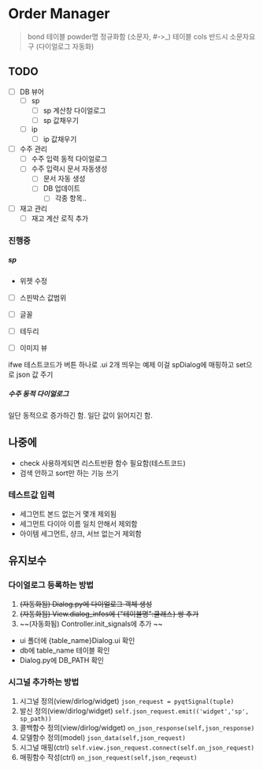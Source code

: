 

# Order Manager

> bond 테이블 powder명 정규화함 (소문자, #->_)
> 테이블 cols 반드시 소문자요구 (다이얼로그 자동화)

## TODO
- [ ] DB 뷰어
  - [ ] sp
    - [ ] sp 계산창 다이얼로그
    - [ ] sp 값채우기
  - [ ] ip
    - [ ] ip 값채우기
- [ ] 수주 관리
  - [ ] 수주 입력 동적 다이얼로그
  - [ ] 수주 입력시 문서 자동생성
    - [ ] 문서 자동 생성
    - [ ] DB 업데이트
      - [ ] 각종 항목.. 
- [ ] 재고 관리
  - [ ] 재고 계산 로직 추가

### 진행중 

##### sp
- 위젯 수정
- [ ] 스핀박스 값범위
- [ ] 글꼴
- [ ] 테두리
- [ ] 이미지 뷰


ifwe 테스트코드가 버튼 하나로 .ui 2개 띄우는 예제
이걸 spDialog에 매핑하고 set으로 json 값 주기

##### 수주 동적 다이얼로그

일단 동적으로 증가하긴 함. 
일단 값이 읽어지긴 함. 




## 나중에
- check 사용하게되면 리스트반환 함수 필요함(테스트코드)
- 검색 안하고 sort만 하는 기능 쓰기 

### 테스트값 입력
- 세그먼트 본드 없는거 몇개 제외됨
- 세그먼트 다이아 이름 일치 안해서 제외함
- 아이템 세그먼트, 샹크, 서브 없는거 제외함


## 유지보수

### 다이얼로그 등록하는 방법
1. ~~(자동화됨) Dialog.py에 다이얼로그 객체 생성~~
2. ~~(자동화됨) View.dialog_infos에 {"테이블명":클래스} 쌍 추가~~
3. ~~(자동화됨) Controller.init_signals에 추가 ~~

- ui 폴더에 {table_name}Dialog.ui 확인
- db에 table_name 테이블 확인
- Dialog.py에 DB_PATH 확인

### 시그널 추가하는 방법
1. 시그널 정의(view/dirlog/widget)
 `json_request = pyqtSignal(tuple)`
2. 발신 정의(view/dirlog/widget)
 `self.json_request.emit(('widget','sp', sp_path))`
3. 콜백함수 정의(view/dirlog/widget)
 `on_json_response(self,json_response)`
4. 모델함수 정의(model)
 `json_data(self,json_request)`
5. 시그널 매핑(ctrl) 
`self.view.json_request.connect(self.on_json_request)`
6. 매핑함수 작성(ctrl)
`on_json_request(self,json_reqeust)`